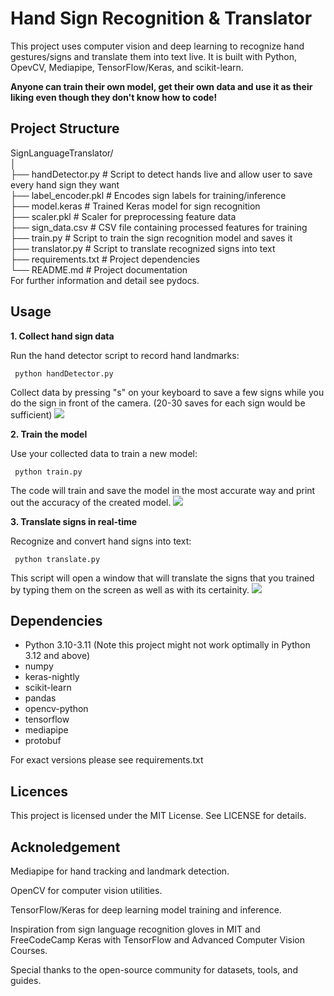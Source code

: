 # Hand Sign Recognition & Translator

This project uses computer vision and deep learning to recognize hand gestures/signs and translate them into text live.
It is built with Python, OpevCV, Mediapipe, TensorFlow/Keras, and scikit-learn. 

**Anyone can train their own model, get their own data and use it as their liking even though they don't know how to code!**

## Project Structure
SignLanguageTranslator/<br />
│ <br />
├── handDetector.py # Script to detect hands live and allow user to save every hand sign they want <br />
├── label_encoder.pkl # Encodes sign labels for training/inference <br />
├── model.keras # Trained Keras model for sign recognition <br />
├── scaler.pkl # Scaler for preprocessing feature data <br />
├── sign_data.csv # CSV file containing processed features for training <br />
├── train.py # Script to train the sign recognition model and saves it <br />
├── translator.py # Script to translate recognized signs into text <br />
├── requirements.txt # Project dependencies <br />
└── README.md # Project documentation <br />
For further information and detail see pydocs.

## Usage
**1. Collect hand sign data**  
   
  Run the hand detector script to record hand landmarks:
  ```
   python handDetector.py
  ```
  Collect data by pressing "s" on your keyboard to save a few signs while you do the sign in front of the camera. (20-30 saves for each sign would be sufficient)
  ![](https://github.com/SignLanguageTranslator/gifs/handDetector.gif)

**2. Train the model**

  Use your collected data to train a new model: 
  ```
   python train.py
  ```
  The code will train and save the model in the most accurate way and print out the accuracy of the created model.
  ![](https://github.com/SignLanguageTranslator/gifs/train.gif)

**3. Translate signs in real-time**

  Recognize and convert hand signs into text: 
  ```
   python translate.py
  ```
  This script will open a window that will translate the signs that you trained by typing them on the screen as well as with its certainity.
  ![](https://github.com/SignLanguageTranslator/gifs/translator.gif)


## Dependencies
- Python 3.10-3.11 (Note this project might not work optimally in Python 3.12 and above)
- numpy
- keras-nightly
- scikit-learn
- pandas
- opencv-python
- tensorflow
- mediapipe
- protobuf <br />

For exact versions please see requirements.txt

## Licences
This project is licensed under the MIT License. See LICENSE for details.
## Acknoledgement

Mediapipe
 for hand tracking and landmark detection.

OpenCV
 for computer vision utilities.

TensorFlow/Keras for deep learning model training and inference.

Inspiration from sign language recognition gloves in MIT and FreeCodeCamp Keras with TensorFlow and Advanced Computer Vision Courses.

Special thanks to the open-source community for datasets, tools, and guides.

